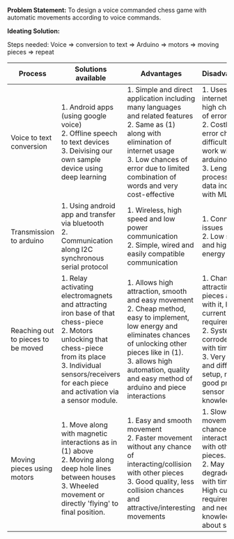 **Problem Statement:** To design a voice commanded chess game with automatic movements according to voice commands.

**Ideating Solution:**

Steps needed: Voice => conversion to text => Arduino => motors => moving pieces => repeat

Process | Solutions available | Advantages | Disadvantages
--------|---------------------|------------|--------------
Voice to text conversion| 1. Android apps (using google voice) <br/> 2. Offline speech to text devices <br/> 3. Deivising our own sample device using deep learning | 1. Simple and direct application including many languages and related features <br/> 2. Same as (1) along with elimination of internet usage <br/> 3. Low chances of error due to limited combination of words and very cost-effective | 1. Uses internet and high chances of error <br/> 2. Costly, high error chances, difficult to work with arduino <br/> 3. Lengthy process of data inclusion with ML <br/>
Transmission to arduino| 1. Using android app and transfer via bluetooth <br/> 2. Communication along I2C synchronous serial protocol | 1. Wireless, high speed and low power communication <br/> 2. Simple, wired and easily compatible communication| 1. Connection issues <br/> 2. Low speed and high energy module
Reaching out to pieces to be moved | 1. Relay activating electromagnets and attracting iron base of that chess-piece <br/> 2. Motors unlocking that chess-piece from its place <br/> 3. Individual sensors/receivers for each piece and activation via a sensor module.| 1. Allows high attraction, smooth and easy movement <br/> 2. Cheap method, easy to implement, low energy and eliminates chances of unlocking other pieces like in (1). <br/> 3. allows high automation, quality and easy method of arduino and piece interactions | 1. Chances of attracting other pieces along with it, high current requirement <br/> 2. System may corrode/break with time <br/> 3. Very costly and difficult to setup, needs good practical sensor knowledge.
Moving pieces using motors | 1. Move along with magnetic interactions as in (1) above <br/> 2. Moving along deep hole lines between houses <br/> 3. Wheeled movement or directly 'flying' to final position. | 1. Easy and smooth movement <br/> 2. Faster movement without any chance of interacting/collision with other pieces <br/> 3. Good quality, less collision chances and attractive/interesting movements | 1. Slower movement and chances of interactions with other pieces. <br/> 2. May degrade/break with time <br/> High current requirement and need good knowledge about sensors.
